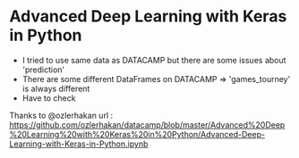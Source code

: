 # Advanced Deep Learning with Keras in Python

- I tried to use same data as DATACAMP but there are some issues about 'prediction'
- There are some different DataFrames on DATACAMP => 'games_tourney' is always different
- Have to check

Thanks to @ozlerhakan
url : https://github.com/ozlerhakan/datacamp/blob/master/Advanced%20Deep%20Learning%20with%20Keras%20in%20Python/Advanced-Deep-Learning-with-Keras-in-Python.ipynb
